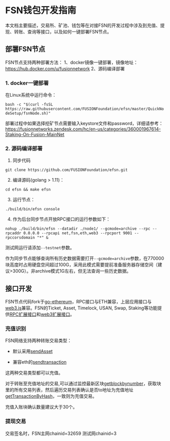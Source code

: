 # FSN钱包开发指南

本文档主要描述，交易所、矿池、钱包等在对接FSN的开发过程中涉及到充值、提现、转账、查询等接口，以及如何一键部署FSN节点。

## 部署FSN节点

FSN节点支持两种部署方法：
1、docker镜像一键部署，镜像地址：https://hub.docker.com/u/fusionnetwork
2、源码编译部署

### 1. docker一键部署

在Linux系统中运行命令：

`bash -c "$(curl -fsSL https://raw.githubusercontent.com/FUSIONFoundation/efsn/master/QuickNodeSetup/fsnNode.sh)"`

部署过程中如果选择挖矿节点需要输入keystore文件和password，详细请参考：https://fusionnetworks.zendesk.com/hc/en-us/categories/360001967614-Staking-On-Fusion-MainNet

### 2. 源码编译部署

1. 同步代码

`git clone https://github.com/FUSIONFoundation/efsn.git`

2. 编译源码(golang > 1.11)：

`cd efsn && make efsn`

3. 运行节点：

`./build/bin/efsn console`

4. 作为后台同步节点开放RPC接口的运行参数如下：

`nohup ./build/bin/efsn --datadir ./node1/ --gcmode=archive --rpc --rpcaddr 0.0.0.0 --rpcapi net,fsn,eth,web3 --rpcport 9001 --rpccorsdomain "*" &`

测试网运行请添加`--testnet`参数。

作为同步节点能够查询所有历史数据需要打开`--gcmode=archive`参数，在770000块高度时占用硬盘空间超过100G，采用此模式需要提前准备服务器存储空间（建议>300G）。非archive模式1G左右，但无法查询一些历史数据。

## 接口开发

FSN节点代码fork于[go-ethereum](https://github.com/ethereum/go-ethereum)，RPC接口与ETH兼容，上层应用接口与[web3.js](https://github.com/ethereum/web3.js)兼容。FSN的Ticket, Asset, Timelock, USAN, Swap, Staking等功能提供[RPC扩展接口](https://github.com/FUSIONFoundation/efsn/wiki/FSN-RPC-API)和[web3扩展接口](https://github.com/FUSIONFoundation/web3-fusion-extend)。

### 充值识别

FSN网络支持两种转账交易类型：

- 默认采用[sendAsset](https://github.com/FUSIONFoundation/efsn/wiki/FSN-RPC-API#fsntx_sendAsset)

- 兼容eth的[sendtransaction](https://github.com/ethereum/wiki/wiki/JSON-RPC#eth_sendtransaction)

这两种交易类型都可以充值。

对于转账至充值地址的交易,可以通过监控最新区块[getblockbynumber](https://github.com/ethereum/wiki/wiki/JSON-RPC#eth_getblockbynumber)，获取块里的所有交易列表，然后遍历交易列表确认是否to地址为充值地址[getTransactionByHash](https://github.com/ethereum/wiki/wiki/JSON-RPC#eth_gettransactionbyhash)，一致则为充值交易。

充值入账块确认数量建议大于30个。

### 提现交易



交易签名时，FSN主网chainid=32659 测试网chainid=3
